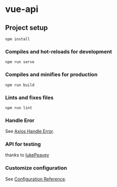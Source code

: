 # vue-api

## Project setup
```
npm install
```

### Compiles and hot-reloads for development
```
npm run serve
```

### Compiles and minifies for production
```
npm run build
```

### Lints and fixes files
```
npm run lint
```

### Handle Eror
See [Axios Handle Error](https://github.com/axios/axios#handling-errors).


### API for testing
thanks to [lukePeavey](https://github.com/lukePeavey/quotable)

### Customize configuration
See [Configuration Reference](https://cli.vuejs.org/config/).
